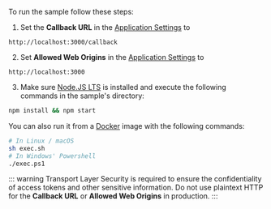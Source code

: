 To run the sample follow these steps:

1) Set the **Callback URL** in the [Application Settings](${manage_url}/#/applications/${account.clientId}/settings) to
```text
http://localhost:3000/callback
```
2) Set **Allowed Web Origins** in the [Application Settings](${manage_url}/#/applications/${account.clientId}/settings) to
```text
http://localhost:3000
```
3) Make sure [Node.JS LTS](https://nodejs.org/en/download/) is installed and execute the following commands in the sample's directory:
```bash
npm install && npm start
```
You can also run it from a [Docker](https://www.docker.com) image with the following commands:

```bash
# In Linux / macOS
sh exec.sh
# In Windows' Powershell
./exec.ps1
```

::: warning Transport Layer Security is required to ensure the confidentiality of access tokens and other sensitive information. Do not use plaintext HTTP for the **Callback URL** or **Allowed Web Origins** in production. :::
